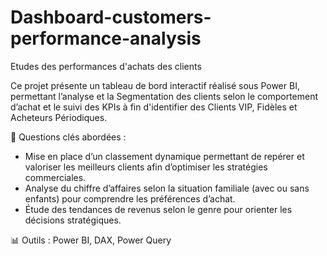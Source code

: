 # Dashboard-customers-performance-analysis
Etudes des performances d'achats des clients 

Ce projet présente un tableau de bord interactif réalisé sous Power BI, permettant l’analyse et la Segmentation des clients selon le comportement d’achat et le suivi des KPIs à fin d'identifier des Clients VIP, Fidèles et Acheteurs Périodiques.

🎯 Questions clés abordées :
- Mise en place d’un classement dynamique permettant de repérer et valoriser les meilleurs clients afin d’optimiser les stratégies commerciales.
- Analyse du chiffre d’affaires selon la situation familiale (avec ou sans enfants) pour comprendre les préférences d’achat.
- Étude des tendances de revenus selon le genre pour orienter les décisions stratégiques.

📊 Outils : Power BI, DAX, Power Query
